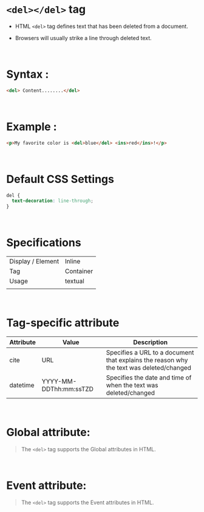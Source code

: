 # `<del></del>` tag

- HTML `<del>` tag defines text that has been deleted from a document.

* Browsers will usually strike a line through deleted text.

&nbsp;

# Syntax :

```html
<del> Content........</del>
```

&nbsp;

# Example :

```html
<p>My favorite color is <del>blue</del> <ins>red</ins>!</p>
```

&nbsp;

# Default CSS Settings

```css
del {
  text-decoration: line-through;
}
```

&nbsp;

# Specifications

|                   |           |
| ----------------- | --------- |
| Display / Element | Inline    |
| Tag               | Container |
| Usage             | textual   |
|                   |           |

&nbsp;

# Tag-specific attribute

| Attribute | Value                  | Description                                                                             |
| --------- | ---------------------- | --------------------------------------------------------------------------------------- |
| cite      | URL                    | Specifies a URL to a document that explains the reason why the text was deleted/changed |
| datetime  | YYYY-MM-DDThh:mm:ssTZD | Specifies the date and time of when the text was deleted/changed                        |

&nbsp;

# Global attribute:

> The `<del>` tag supports the Global attributes in HTML.

&nbsp;

# Event attribute:

> The `<del>` tag supports the Event attributes in HTML.
